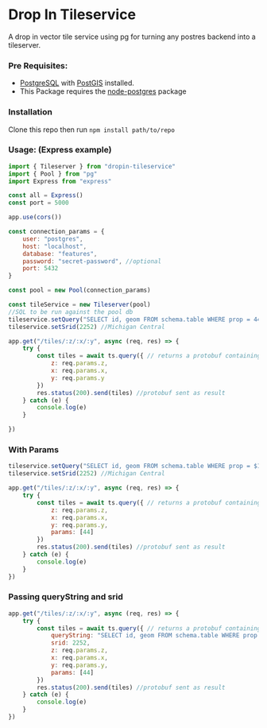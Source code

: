 # Drop In Tileservice

A drop in vector tile service using pg for turning any postres backend into a tileserver.

### Pre Requisites:

- [PostgreSQL](https://www.postgresql.org/) with [PostGIS](http://postgis.net/) installed.
- This Package requires the [node-postgres](https://node-postgres.com/) package

### Installation 

Clone this repo then run `npm install path/to/repo`

### Usage: (Express example)

```javascript
import { Tileserver } from "dropin-tileservice"
import { Pool } from "pg"
import Express from "express"

const all = Express()
const port = 5000

app.use(cors())

const connection_params = {
    user: "postgres",
    host: "localhost",
    database: "features",
    password: "secret-password", //optional
    port: 5432
}

const pool = new Pool(connection_params)

const tileService = new Tileserver(pool)
//SQL to be run against the pool db
tileservice.setQuery("SELECT id, geom FROM schema.table WHERE prop = 44") 
tileservice.setSrid(2252) //Michigan Central

app.get("/tiles/:z/:x/:y", async (req, res) => {
    try {
        const tiles = await ts.query({ // returns a protobuf containing tile geometries and properties
            z: req.params.z,
            x: req.params.x,
            y: req.params.y
        })
        res.status(200).send(tiles) //protobuf sent as result 
    } catch (e) {
        console.log(e)
    }

})

```

### With Params
```javascript
tileservice.setQuery("SELECT id, geom FROM schema.table WHERE prop = $1") 
tileservice.setSrid(2252) //Michigan Central

app.get("/tiles/:z/:x/:y", async (req, res) => {
    try {
        const tiles = await ts.query({ // returns a protobuf containing tile geometries and properties
            z: req.params.z,
            x: req.params.x,
            y: req.params.y,
            params: [44]
        })
        res.status(200).send(tiles) //protobuf sent as result 
    } catch (e) {
        console.log(e)
    }
})
```

### Passing queryString and srid

```javascript
app.get("/tiles/:z/:x/:y", async (req, res) => {
    try {
        const tiles = await ts.query({ // returns a protobuf containing tile geometries and properties
            queryString: "SELECT id, geom FROM schema.table WHERE prop = $1",
            srid: 2252,
            z: req.params.z,
            x: req.params.x,
            y: req.params.y,
            params: [44]
        })
        res.status(200).send(tiles) //protobuf sent as result 
    } catch (e) {
        console.log(e)
    }
})
```